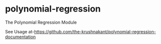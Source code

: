 # polynomial-regression
The Polynomial Regression Module

See Usage at-https://github.com/the-krushnakant/polynomial-regression-documentation
